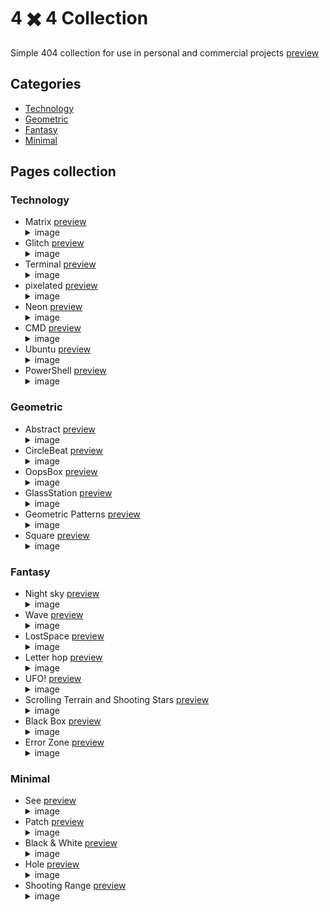 # 4 ✖️ 4 Collection
Simple 404 collection for use in personal and commercial projects
[preview](https://mjavadh.github.io/4X4-Collection/)

## Categories

- [Technology](#technology)
- [Geometric](#geometric)
- [Fantasy](#fantasy)
- [Minimal](#minimal)

## Pages collection

### Technology 
- Matrix [preview](https://mjavadh.github.io/4X4-Collection/Technology/Matrix/index.html)
      <details>
      <summary>image</summary>
      <img src="https://github.com/MjavadH/4X4-Collection/blob/master/Technology/Matrix/Image.png">
      </details>
- Glitch [preview](https://mjavadh.github.io/4X4-Collection/Technology/Glitch/index.html)
      <details>
      <summary>image</summary>
      <img src="https://github.com/MjavadH/4X4-Collection/blob/master/Technology/Glitch/Image.png">
      </details>
- Terminal [preview](https://mjavadh.github.io/4X4-Collection/Technology/Terminal/index.html)
      <details>
      <summary>image</summary>
      <img src="https://github.com/MjavadH/4X4-Collection/blob/master/Technology/Terminal/Image.png">
      </details>
- pixelated [preview](https://mjavadh.github.io/4X4-Collection/Technology/pixelated/index.html)
      <details>
      <summary>image</summary>
      <img src="https://github.com/MjavadH/4X4-Collection/blob/master/Technology/pixelated/Image.png">
      </details>
- Neon [preview](https://mjavadh.github.io/4X4-Collection/Technology/Neon/index.html)
      <details>
      <summary>image</summary>
      <img src="https://github.com/MjavadH/4X4-Collection/blob/master/Technology/Neon/Image.png">
      </details>
- CMD [preview](https://mjavadh.github.io/4X4-Collection/Technology/CMD/index.html)
      <details>
      <summary>image</summary>
      <img src="https://github.com/MjavadH/4X4-Collection/blob/master/Technology/CMD/Image.png">
      </details>
- Ubuntu [preview](https://mjavadh.github.io/4X4-Collection/Technology/Ubuntu/index.html)
      <details>
      <summary>image</summary>
      <img src="https://github.com/MjavadH/4X4-Collection/blob/master/Technology/Ubuntu/Image.png">
      </details>
- PowerShell [preview](https://mjavadh.github.io/4X4-Collection/Technology/PowerShell/index.html)
      <details>
      <summary>image</summary>
      <img src="https://github.com/MjavadH/4X4-Collection/blob/master/Technology/PowerShell/Image.png">
      </details>
    
### Geometric
- Abstract [preview](https://mjavadh.github.io/4X4-Collection/Geometric/Abstract/index.html)
      <details>
      <summary>image</summary>
      <img src="https://github.com/MjavadH/4X4-Collection/blob/master/Geometric/Abstract/Image.png">
      </details>
- CircleBeat [preview](https://mjavadh.github.io/4X4-Collection/Geometric/CircleBeat/index.html)
      <details>
      <summary>image</summary>
      <img src="https://github.com/MjavadH/4X4-Collection/blob/master/Geometric/CircleBeat/Image.png">
      </details>
- OopsBox [preview](https://mjavadh.github.io/4X4-Collection/Geometric/OopsBox/index.html)
      <details>
      <summary>image</summary>
      <img src="https://github.com/MjavadH/4X4-Collection/blob/master/Geometric/OopsBox/Image.png">
      </details>
- GlassStation [preview](https://mjavadh.github.io/4X4-Collection/Geometric/GlassStation/index.html)
      <details>
      <summary>image</summary>
      <img src="https://github.com/MjavadH/4X4-Collection/blob/master/Geometric/GlassStation/Image.png">
      </details>
- Geometric Patterns [preview](https://mjavadh.github.io/4X4-Collection/Geometric/Geometric%20Patterns/index.html)
      <details>
      <summary>image</summary>
      <img src="https://github.com/MjavadH/4X4-Collection/blob/master/Geometric/Geometric%20Patterns/Image.png">
      </details>
- Square [preview](https://mjavadh.github.io/4X4-Collection/Geometric/Square/index.html)
      <details>
      <summary>image</summary>
      <img src="https://github.com/MjavadH/4X4-Collection/blob/master/Geometric/Square/Image.png">
      </details>

### Fantasy 
- Night sky [preview](https://mjavadh.github.io/4X4-Collection/Fantasy/Night%20sky/index.html)
      <details>
      <summary>image</summary>
      <img src="https://github.com/MjavadH/4X4-Collection/blob/master/Fantasy/Night%20sky/Image.png">
      </details>
- Wave [preview](https://mjavadh.github.io/4X4-Collection/Fantasy/Wave/index.html)
      <details>
      <summary>image</summary>
      <img src="https://github.com/MjavadH/4X4-Collection/blob/master/Fantasy/Wave/Image.png">
      </details>
- LostSpace [preview](https://mjavadh.github.io/4X4-Collection/Fantasy/LostSpace/index.html)
      <details>
      <summary>image</summary>
      <img src="https://github.com/MjavadH/4X4-Collection/blob/master/Fantasy/LostSpace/Image.png">
      </details>
- Letter hop [preview](https://mjavadh.github.io/4X4-Collection/Fantasy/Letters%20hop/index.html)
      <details>
      <summary>image</summary>
      <img src="https://github.com/MjavadH/4X4-Collection/blob/master/Fantasy/Letters%20hop/Image.png">
      </details>
- UFO! [preview](https://mjavadh.github.io/4X4-Collection/Fantasy/UFO!/index.html)
      <details>
      <summary>image</summary>
      <img src="https://github.com/MjavadH/4X4-Collection/blob/master/Fantasy/UFO!/Image.png">
      </details>
- Scrolling Terrain and Shooting Stars [preview](https://mjavadh.github.io/4X4-Collection/Fantasy/Scrolling%20Terrain%20and%20Shooting%20Stars/index.html)
      <details>
      <summary>image</summary>
      <img src="https://github.com/MjavadH/4X4-Collection/blob/master/Fantasy/Scrolling%20Terrain%20and%20Shooting%20Stars/Image.png">
      </details>
- Black Box [preview](https://mjavadh.github.io/4X4-Collection/Fantasy/Black%20Box/index.html)
      <details>
      <summary>image</summary>
      <img src="https://github.com/MjavadH/4X4-Collection/blob/master/Fantasy/Black%20Box/Image.png">
      </details>
- Error Zone [preview](https://mjavadh.github.io/4X4-Collection/Fantasy/Error%20Zone/index.html)
      <details>
      <summary>image</summary>
      <img src="https://github.com/MjavadH/4X4-Collection/blob/master/Fantasy/Error%20Zone/Image.png">
      </details>
      
### Minimal
- See [preview](https://mjavadh.github.io/4X4-Collection/Minimal/See/index.html)
      <details>
      <summary>image</summary>
      <img src="https://github.com/MjavadH/4X4-Collection/blob/master/Minimal/See/Image.png">
      </details>
- Patch [preview](https://mjavadh.github.io/4X4-Collection/Minimal/Patch/index.html)
      <details>
      <summary>image</summary>
      <img src="https://github.com/MjavadH/4X4-Collection/blob/master/Minimal/Patch/Image.png">
      </details>
- Black & White [preview](https://mjavadh.github.io/4X4-Collection/Minimal/Black&White/index.htm)
      <details>
      <summary>image</summary>
      <img src="https://github.com/MjavadH/4X4-Collection/blob/master/Minimal/Black%26White/Image.png">
      </details>
- Hole [preview](https://mjavadh.github.io/4X4-Collection/Minimal/Hole/index.html)
      <details>
      <summary>image</summary>
      <img src="https://github.com/MjavadH/4X4-Collection/blob/master/Minimal/Hole/Image.png">
      </details>
- Shooting Range [preview](https://mjavadh.github.io/4X4-Collection/Minimal/Shooting%20Range/index.html)
      <details>
      <summary>image</summary>
      <img src="https://github.com/MjavadH/4X4-Collection/blob/master/Minimal/Shooting%20Range/Image.png">
      </details>
